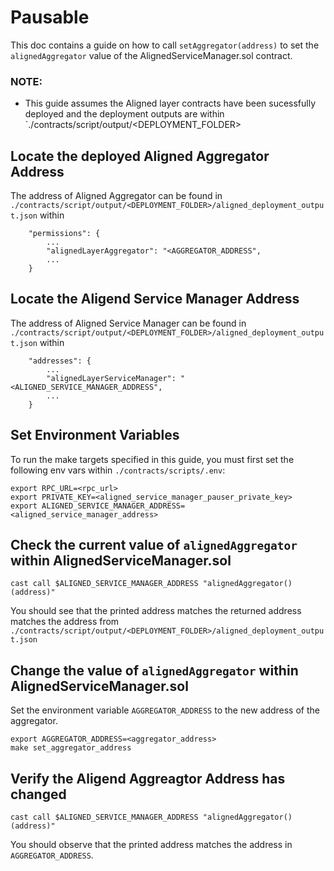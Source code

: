 # Pausable
This doc contains a guide on how to call `setAggregator(address)` to set the `alignedAggregator` value of the AlignedServiceManager.sol contract. 

### NOTE:
- This guide assumes the Aligned layer contracts have been sucessfully deployed and the deployment outputs are within `./contracts/script/output/<DEPLOYMENT_FOLDER>

## Locate the deployed Aligned Aggregator Address

The address of Aligned Aggregator can be found in `./contracts/script/output/<DEPLOYMENT_FOLDER>/aligned_deployment_output.json` within 
```
    "permissions": {
        ...
        "alignedLayerAggregator": "<AGGREGATOR_ADDRESS",
        ...
    }
```

## Locate the Aligend Service Manager Address

The address of Aligned Service Manager can be found in `./contracts/script/output/<DEPLOYMENT_FOLDER>/aligned_deployment_output.json` within
```
    "addresses": {
        ...
        "alignedLayerServiceManager": "<ALIGNED_SERVICE_MANAGER_ADDRESS",
        ...
    }
```

## Set Environment Variables

To run the make targets specified in this guide, you must first set the following env vars within `./contracts/scripts/.env`:
```
export RPC_URL=<rpc_url>
export PRIVATE_KEY=<aligned_service_manager_pauser_private_key>
export ALIGNED_SERVICE_MANAGER_ADDRESS=<aligned_service_manager_address>
```

## Check the current value of `alignedAggregator` within AlignedServiceManager.sol

```
cast call $ALIGNED_SERVICE_MANAGER_ADDRESS "alignedAggregator()(address)"
```

You should see that the printed address matches the returned address matches the address from `./contracts/script/output/<DEPLOYMENT_FOLDER>/aligned_deployment_output.json` 

## Change the value of `alignedAggregator` within AlignedServiceManager.sol

Set the environment variable `AGGREGATOR_ADDRESS` to the new address of the aggregator.
```
export AGGREGATOR_ADDRESS=<aggregator_address>
make set_aggregator_address
```

## Verify the Aligend Aggreagtor Address has changed
```
cast call $ALIGNED_SERVICE_MANAGER_ADDRESS "alignedAggregator()(address)"
```

You should observe that the printed address matches the address in `AGGREGATOR_ADDRESS`.